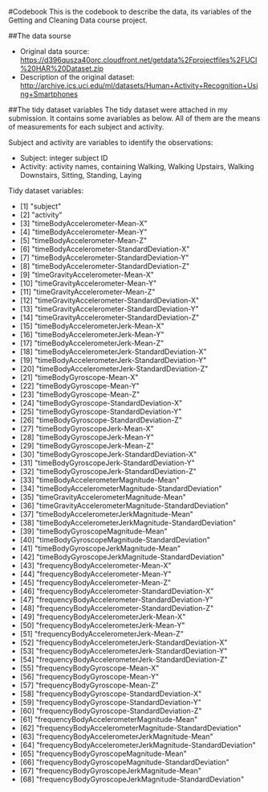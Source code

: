 
#Codebook
This is the codebook to describe the data, its variables of the Getting and Cleaning Data course project.

##The data sourse
  * Original data source: https://d396qusza40orc.cloudfront.net/getdata%2Fprojectfiles%2FUCI%20HAR%20Dataset.zip
  * Description of the original dataset: http://archive.ics.uci.edu/ml/datasets/Human+Activity+Recognition+Using+Smartphones

##The tidy dataset variables
The tidy dataset were attached in my submission. It contains some avariables as below. All of them are the means of measurements for each subject and activity.

Subject and activity are variables to identify the observations:
   * Subject: integer subject ID
   * Activity: activity names, containing Walking, Walking Upstairs, Walking Downstairs, Sitting, Standing, Laying
  
Tidy dataset variables:
   * [1] "subject"                                                  
   * [2] "activity"                                                 
   * [3] "timeBodyAccelerometer-Mean-X"                             
   * [4] "timeBodyAccelerometer-Mean-Y"                             
   * [5] "timeBodyAccelerometer-Mean-Z"                             
   * [6] "timeBodyAccelerometer-StandardDeviation-X"                
   * [7] "timeBodyAccelerometer-StandardDeviation-Y"                
   * [8] "timeBodyAccelerometer-StandardDeviation-Z"                
   * [9] "timeGravityAccelerometer-Mean-X"                          
   * [10] "timeGravityAccelerometer-Mean-Y"                          
   * [11] "timeGravityAccelerometer-Mean-Z"                          
   * [12] "timeGravityAccelerometer-StandardDeviation-X"             
   * [13] "timeGravityAccelerometer-StandardDeviation-Y"             
   * [14] "timeGravityAccelerometer-StandardDeviation-Z"             
   * [15] "timeBodyAccelerometerJerk-Mean-X"                         
   * [16] "timeBodyAccelerometerJerk-Mean-Y"                         
   * [17] "timeBodyAccelerometerJerk-Mean-Z"                         
   * [18] "timeBodyAccelerometerJerk-StandardDeviation-X"            
   * [19] "timeBodyAccelerometerJerk-StandardDeviation-Y"            
   * [20] "timeBodyAccelerometerJerk-StandardDeviation-Z"            
   * [21] "timeBodyGyroscope-Mean-X"                                 
   * [22] "timeBodyGyroscope-Mean-Y"                                 
   * [23] "timeBodyGyroscope-Mean-Z"                                 
   * [24] "timeBodyGyroscope-StandardDeviation-X"                    
   * [25] "timeBodyGyroscope-StandardDeviation-Y"                    
   * [26] "timeBodyGyroscope-StandardDeviation-Z"                    
   * [27] "timeBodyGyroscopeJerk-Mean-X"                             
   * [28] "timeBodyGyroscopeJerk-Mean-Y"                             
   * [29] "timeBodyGyroscopeJerk-Mean-Z"                             
   * [30] "timeBodyGyroscopeJerk-StandardDeviation-X"                
   * [31] "timeBodyGyroscopeJerk-StandardDeviation-Y"                
   * [32] "timeBodyGyroscopeJerk-StandardDeviation-Z"                
   * [33] "timeBodyAccelerometerMagnitude-Mean"                      
   * [34] "timeBodyAccelerometerMagnitude-StandardDeviation"         
   * [35] "timeGravityAccelerometerMagnitude-Mean"                   
   * [36] "timeGravityAccelerometerMagnitude-StandardDeviation"      
   * [37] "timeBodyAccelerometerJerkMagnitude-Mean"                  
   * [38] "timeBodyAccelerometerJerkMagnitude-StandardDeviation"     
   * [39] "timeBodyGyroscopeMagnitude-Mean"                          
   * [40] "timeBodyGyroscopeMagnitude-StandardDeviation"             
   * [41] "timeBodyGyroscopeJerkMagnitude-Mean"                      
   * [42] "timeBodyGyroscopeJerkMagnitude-StandardDeviation"         
   * [43] "frequencyBodyAccelerometer-Mean-X"                        
   * [44] "frequencyBodyAccelerometer-Mean-Y"                        
   * [45] "frequencyBodyAccelerometer-Mean-Z"                        
   * [46] "frequencyBodyAccelerometer-StandardDeviation-X"           
   * [47] "frequencyBodyAccelerometer-StandardDeviation-Y"           
   * [48] "frequencyBodyAccelerometer-StandardDeviation-Z"           
   * [49] "frequencyBodyAccelerometerJerk-Mean-X"                    
   * [50] "frequencyBodyAccelerometerJerk-Mean-Y"                    
   * [51] "frequencyBodyAccelerometerJerk-Mean-Z"                    
   * [52] "frequencyBodyAccelerometerJerk-StandardDeviation-X"       
   * [53] "frequencyBodyAccelerometerJerk-StandardDeviation-Y"       
   * [54] "frequencyBodyAccelerometerJerk-StandardDeviation-Z"       
   * [55] "frequencyBodyGyroscope-Mean-X"                            
   * [56] "frequencyBodyGyroscope-Mean-Y"                            
   * [57] "frequencyBodyGyroscope-Mean-Z"                            
   * [58] "frequencyBodyGyroscope-StandardDeviation-X"               
   * [59] "frequencyBodyGyroscope-StandardDeviation-Y"               
   * [60] "frequencyBodyGyroscope-StandardDeviation-Z"               
   * [61] "frequencyBodyAccelerometerMagnitude-Mean"                 
   * [62] "frequencyBodyAccelerometerMagnitude-StandardDeviation"    
   * [63] "frequencyBodyAccelerometerJerkMagnitude-Mean"             
   * [64] "frequencyBodyAccelerometerJerkMagnitude-StandardDeviation"
   * [65] "frequencyBodyGyroscopeMagnitude-Mean"                     
   * [66] "frequencyBodyGyroscopeMagnitude-StandardDeviation"        
   * [67] "frequencyBodyGyroscopeJerkMagnitude-Mean"                 
   * [68] "frequencyBodyGyroscopeJerkMagnitude-StandardDeviation"  
